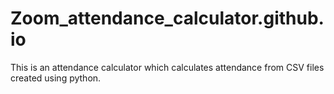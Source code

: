 # Zoom_attendance_calculator.github.io
This is an attendance calculator which calculates attendance from CSV files created using python.
